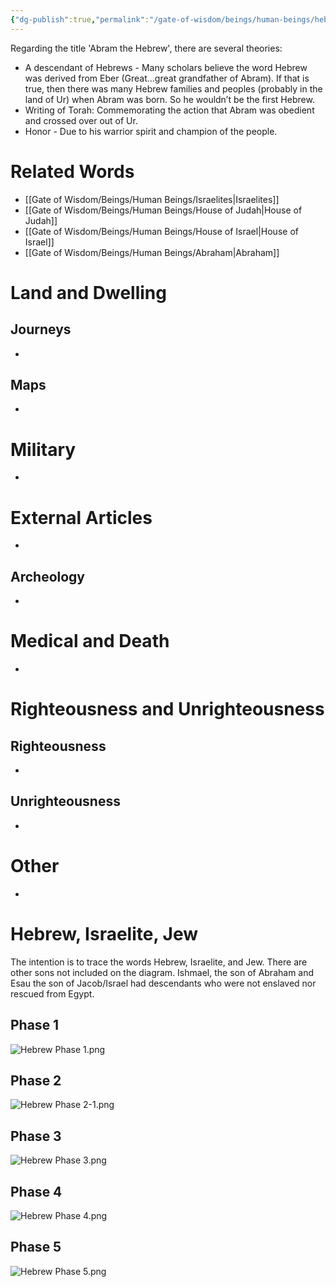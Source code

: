 ```yaml
---
{"dg-publish":true,"permalink":"/gate-of-wisdom/beings/human-beings/hebrew/","tags":["#GateWisdom","#Being","#HumanBeing"]}
---
```



Regarding the title 'Abram the Hebrew', there are several theories:

- A descendant of Hebrews - Many scholars believe the word Hebrew was derived from Eber (Great…great grandfather of Abram). If that is true, then there was many Hebrew families and peoples (probably in the land of Ur) when Abram was born.  So he wouldn’t be the first Hebrew.
- Writing of Torah: Commemorating the action that Abram was obedient and crossed over out of Ur. 
-  Honor - Due to his warrior spirit and champion of the people.

# Related Words
- [[Gate of Wisdom/Beings/Human Beings/Israelites\|Israelites]]
- [[Gate of Wisdom/Beings/Human Beings/House of Judah\|House of Judah]]
- [[Gate of Wisdom/Beings/Human Beings/House of Israel\|House of Israel]]
- [[Gate of Wisdom/Beings/Human Beings/Abraham\|Abraham]]
# Land and Dwelling
## Journeys
- 

## Maps
- 

# Military
- 

# External Articles
- 

## Archeology
- 

# Medical and Death
- 

# Righteousness and Unrighteousness
## Righteousness
- 

## Unrighteousness
- 

# Other
- 


# Hebrew, Israelite, Jew

The intention is to trace the words Hebrew, Israelite, and Jew. There are other sons not included on the diagram. Ishmael, the son of Abraham and Esau the son of Jacob/Israel had descendants who were not enslaved nor rescued from Egypt.
## Phase 1

![Hebrew Phase 1.png](/img/user/Assets/attachments/Hebrew%20Phase%201.png)

## Phase 2

![Hebrew Phase 2-1.png](/img/user/Assets/attachments/Hebrew%20Phase%202-1.png)

## Phase 3

![Hebrew Phase 3.png](/img/user/Assets/attachments/Hebrew%20Phase%203.png)

## Phase 4

![Hebrew Phase 4.png](/img/user/Assets/attachments/Hebrew%20Phase%204.png)

## Phase 5

![Hebrew Phase 5.png](/img/user/Assets/attachments/Hebrew%20Phase%205.png)

